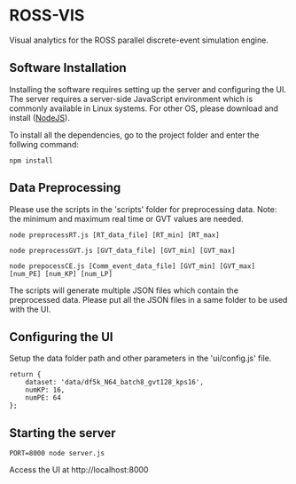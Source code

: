 # ROSS-VIS
Visual analytics for the ROSS parallel discrete-event simulation engine.

## Software Installation
Installing the software requires setting up the server and configuring the UI.
The server requires a server-side JavaScript environment which is commonly available in Linux systems. For other OS, please download and install ([NodeJS](https://nodejs.org/en/)).

To install all the dependencies, go to the project folder and enter the follwing command:
```
npm install
```


## Data Preprocessing
Please use the scripts in the 'scripts' folder for preprocessing data. Note: the minimum and maximum real time or GVT values are needed.

```
node preprocessRT.js [RT_data_file] [RT_min] [RT_max]

node preprocessGVT.js [GVT_data_file] [GVT_min] [GVT_max]

node prepocessCE.js [Comm_event_data_file] [GVT_min] [GVT_max] [num_PE] [num_KP] [num_LP]

```

The scripts will generate multiple JSON files which contain the preprocessed data. Please put all the JSON files in a same folder to be used with the UI.


## Configuring the UI
Setup the data folder path and other parameters in the 'ui/config.js' file.


```
return {
    dataset: 'data/df5k_N64_batch8_gvt128_kps16',
    numKP: 16,
    numPE: 64
};
```


## Starting the server
```
PORT=8000 node server.js
```

Access the UI at http://localhost:8000
